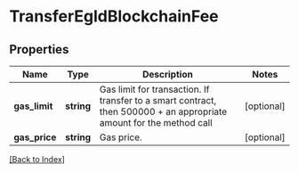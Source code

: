 # TransferEgldBlockchainFee

## Properties

Name | Type | Description | Notes
------------ | ------------- | ------------- | -------------
**gas_limit** | **string** | Gas limit for transaction. If transfer to a smart contract, then 500000 + an appropriate amount for the method call | [optional]
**gas_price** | **string** | Gas price. | [optional]

[[Back to Index]](../index.md)
